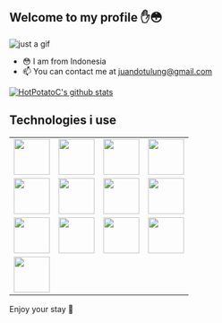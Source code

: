 ## Welcome to my profile ✋😳

![just a gif](https://media1.tenor.com/images/5b58fdfcffa361c9eaadae3d17ea9f0e/tenor.gif)

- 😳 I am from Indonesia
- 📫 You can contact me at juandotulung@gmail.com

[![HotPotatoC's github stats](https://github-readme-stats.vercel.app/api?username=HotPotatoC&show_icons=true&title_color=de3aff&icon_color=de3aff&text_color=718096)](https://github.com/anuraghazra/github-readme-stats)

## Technologies i use

<table border="0" cellspacing="0" cellpadding="0">
  <tr valign="top">
    <td width="25%" align="center">
      <img height="64px" src="https://cdn.svgporn.com/logos/javascript.svg" />
    </td>
    <td width="25%" align="center">
      <img height="64px" src="https://cdn.svgporn.com/logos/typescript-icon.svg" />
    </td>
    <td width="25%" align="center">
      <img height="64px" src="https://cdn.svgporn.com/logos/python.svg" />
    </td>
    <td width="25%" align="center">
      <img height="64px" src="https://cdn.svgporn.com/logos/go.svg" />
    </td>
  </tr>
  <tr>
    <td width="25%" align="center">
      <img height="64px" src="https://cdn.svgporn.com/logos/php.svg" />
    </td>
    <td width="25%" align="center">
      <img height="64px" src="https://cdn.svgporn.com/logos/vue.svg" />
    </td>
    <td width="25%" align="center">
      <img height="64px" src="https://cdn.svgporn.com/logos/react.svg" />
    </td>
    <td width="25%" align="center">
      <img height="64px" src="https://cdn.svgporn.com/logos/express.svg" />
    </td>
  </tr>
  <tr>
    <td width="25%" align="center">
      <img height="64px" src="https://cdn.svgporn.com/logos/postgresql.svg" />
    </td>
    <td width="25%" align="center">
      <img height="64px" src="https://cdn.svgporn.com/logos/mysql.svg" />
    </td>
    <td width="25%" align="center">
      <img height="64px" src="https://cdn.svgporn.com/logos/mongodb.svg" />
    </td>
    <td width="25%" align="center">
      <img height="64px" src="https://cdn.svgporn.com/logos/redis.svg" />
    </td>
  </tr>
  <tr>
    <td width="25%" align="center">
      <img height="64px" src="https://cdn.svgporn.com/logos/docker.svg" />
    </td>
  </tr>
 </table>

Enjoy your stay 🙂
